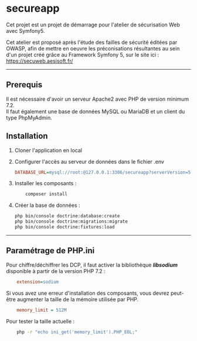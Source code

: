 # secureapp

Cet projet est un projet de démarrage pour l'atelier de sécurisation Web avec Symfony5.

Cet atelier est proposé après l'étude des failles de sécurité éditées par OWASP, afin de mettre en oeuvre les préconisations résultantes au sein d'un projet créé grâce au Framework Symfony 5, sur le site ici : https://secuweb.aesisoft.fr/

___

## Prerequis

Il est nécessaire d'avoir un serveur Apache2 avec PHP de version minimum 7.2.<br/>
Il faut également une base de données MySQL ou MariaDB et un client du type PhpMyAdmin.

## Installation

1. Cloner l'application en local

2. Configurer l'accès au serveur de données dans le fichier .env

    ```INI
    DATABASE_URL=mysql://root:@127.0.0.1:3306/secureapp?serverVersion=5.7
    ```

3. Installer les composants :

    ```Bash
        composer install
    ```

4. Créer la base de données :

    ```Bash
    php bin/console doctrine:database:create
    php bin/console doctrine:migrations:migrate
    php bin/console doctrine:fixtures:load
    ```

___

## Paramétrage de PHP.ini

Pour chiffre/déchiffrer les DCP, il faut activer la bibliothèque ***libsodium*** disponible à partir de la version PHP 7.2 :

```INI
    extension=sodium
```

Si vous avez une erreur d'installation des composants, vous devrez peut-être augmenter la taille de la mémoire utilisée par PHP.

```INI
    memory_limit = 512M
```

Pour tester la taille actuelle :

```Bash
    php -r "echo ini_get('memory_limit').PHP_EOL;"
```
